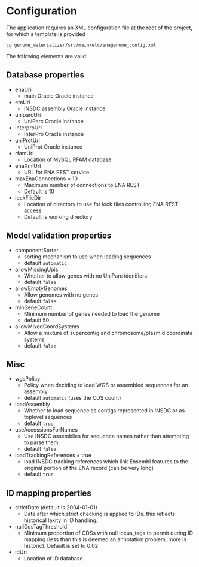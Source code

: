 Configuration
=============
The application requires an XML configuration file at the root of the project, for which a template is provided
```
cp genome_materializer/src/main/etc/enagenome_config.xml
```

The following elements are valid:

Database properties
-------------------
* enaUri
    * main Oracle Oracle instance
* etaUri
    * INSDC assembly Oracle instance
* uniparcUri
    * UniParc Oracle instance
* interproUri
    * InterPro Oracle instance
* uniProtUri
    * UniProt Oracle instance
* rfamUri
    * Location of MySQL RFAM database
* enaXmlUrl
    * URL for ENA REST service
* maxEnaConnections = 10
    * Maximum number of connections to ENA REST
    * Default is 10
* lockFileDir 
    * Location of directory to use for lock files controlling ENA REST access
    * Default is working directory

Model validation properties
---------------------------
* componentSorter
    * sorting mechanism to use when loading sequences
    * default `automatic`
* allowMissingUpis 
    * Whether to allow genes with no UniParc idenifiers
    * default `false`
* allowEmptyGenomes 
    * Allow genomes with no genes
    * default `false`
* minGeneCount 
    * Minimum number of genes needed to load the genome
    * default 50
* allowMixedCoordSystems
    * Allow a mixture of supercontig and chromosome/plasmid coordinate systems
    * default `false`

Misc
----
* wgsPolicy 
    * Policy when deciding to load WGS or assembled sequences for an assembly
    * default `automatic` (uses the CDS count)
* loadAssembly
    * Whether to load sequence as contigs represented in INSDC or as toplevel sequences
    * default `true`
* useAccessionsForNames 
    * Use INSDC assemblies for sequence names rather than attempting to parse them
    * default `false`
* loadTrackingReferences = true
    * load INSDC tracking references which link Ensembl features to the original portion of the ENA record (can be very long)
    * default `true`

ID mapping properties
---------------------
* strictDate (default is 2004-01-01)
    * Date after which strict checking is applied to IDs. this reflects historical laxity in ID handling.
* nullCdsTagThreshold 
    * Minimum proportion of CDSs with null locus_tags to permit during ID mapping (less than this is deemed an annotation problem, more is historic). Default is set to 0.02
* idUri
    * Location of ID database
